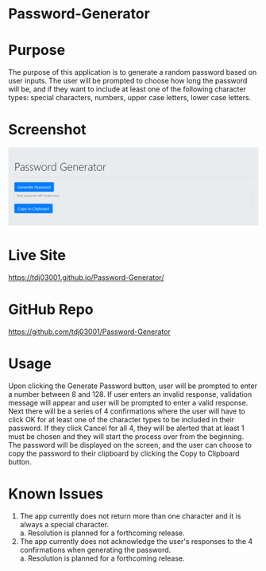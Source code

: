 # Password-Generator


# Purpose

The purpose of this application is to generate a random password based on user inputs. The user will be prompted to choose how long the password will be, and if they want to include at least one of the following character types: special characters, numbers, upper case letters, lower case letters. 


# Screenshot

![screenshot](Assets/images/Password-Generator-screenshot.png)

# Live Site

https://tdj03001.github.io/Password-Generator/

# GitHub Repo

https://github.com/tdj03001/Password-Generator


# Usage

Upon clicking the Generate Password button, user will be prompted to enter a number between 8 and 128. If user enters an invalid response, validation message will appear and user will be prompted to enter a valid response.  
Next there will be a series of 4 confirmations where the user will have to click OK for at least one of the character types to be included in their password. If they click Cancel for all 4, they will be alerted that at least 1 must be chosen and they will start the process over from the beginning.  
The password will be displayed on the screen, and the user can choose to copy the password to their clipboard by clicking the Copy to Clipboard button.


# Known Issues

1. The app currently does not return more than one character and it is always a special character.  
  a. Resolution is planned for a forthcoming release.
2. The app currently does not acknowledge the user's responses to the 4 confirmations when generating the password.  
  a. Resolution is planned for a forthcoming release.


